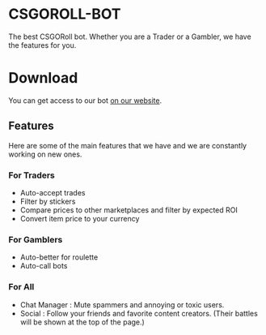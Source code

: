 # CSGOROLL-BOT
The best CSGORoll bot. Whether you are a Trader or a Gambler, we have the features for you.

# Download
You can get access to our bot <a href="https://whop.com/betterroll/">on our website</a>.

## Features
Here are some of the main features that we have and we are constantly working on new ones.

### For Traders
- Auto-accept trades
- Filter by stickers
- Compare prices to other marketplaces and filter by expected ROI
- Convert item price to your currency

### For Gamblers
- Auto-better for roulette
- Auto-call bots

### For All
- Chat Manager : Mute spammers and annoying or toxic users.
- Social : Follow your friends and favorite content creators. (Their battles will be shown at the top of the page.)
